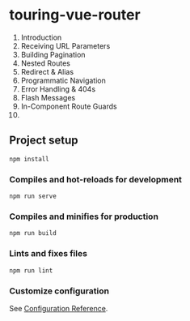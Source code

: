 # touring-vue-router

1. Introduction
2. Receiving URL Parameters
3. Building Pagination
4. Nested Routes
5. Redirect & Alias
6. Programmatic Navigation
7. Error Handling & 404s
8. Flash Messages
9. In-Component Route Guards
10.

## Project setup

```
npm install
```

### Compiles and hot-reloads for development

```
npm run serve
```

### Compiles and minifies for production

```
npm run build
```

### Lints and fixes files

```
npm run lint
```

### Customize configuration

See [Configuration Reference](https://cli.vuejs.org/config/).
